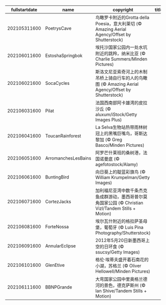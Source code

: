 |fullstartdate|name|copyright|title|image|
|--|--|--|--|--|
202105311600|PoetrysCave|鸟瞰罗卡附近的Grotta della Poesia，意大利莱切 (© Amazing Aerial Agency/Offset by Shutterstock)||![](/zh-CN/2021/06/202105311600PoetrysCave.jpg)|
202106011600|EstoshaSpringbok|埃托沙国家公园内一处水坑附近的跳羚，纳米比亚 (© Charlie Summers/Minden Pictures)||![](/zh-CN/2021/06/202106011600EstoshaSpringbok.jpg)|
202106021600|SocaCycles|斯洛文尼亚索奇河上的木制吊桥上骑自行车的人的鸟瞰图 (© Amazing Aerial Agency/Offset by Shutterstock)||![](/zh-CN/2021/06/202106021600SocaCycles.jpg)|
202106031600|Pilat|法国西南部阿卡雄湾的皮拉沙丘 (© aluxum/iStock/Getty Images Plus)||![](/zh-CN/2021/06/202106031600Pilat.jpg)|
202106041600|ToucanRainforest|La Selva生物站热带雨林树冠上的黑嘴巨嘴鸟，哥斯达黎加 (© Greg Basco/Minden Pictures)||![](/zh-CN/2021/06/202106041600ToucanRainforest.jpg)|
202106051600|ArromanchesLesBains|阿罗芒什莱班的桑树港，法国诺曼底 (© agefotostock/Alamy)||![](/zh-CN/2021/06/202106051600ArromanchesLesBains.jpg)|
202106061600|BuntingBird|向日葵上的靛蓝彩旗鸟 (© William Krumpelman/Getty Images)||![](/zh-CN/2021/06/202106061600BuntingBird.jpg)|
202106071600|CortezJacks|加利福尼亚湾中数千条杰克鱼成群游动，墨西哥普尔莫角国家公园 (© Christian Vizl/Tandem Stills + Motion)||![](/zh-CN/2021/06/202106071600CortezJacks.jpg)|
202106081600|ForteNossa|埃尔瓦什附近的格拉萨圣母堡，葡萄牙 (© Luis Pina Photography/Shutterstock)||![](/zh-CN/2021/06/202106081600ForteNossa.jpg)|
202106091600|AnnularEclipse|2012年5月20日新墨西哥上空的日环食 (© ssucsy/Getty Images)||![](/zh-CN/2021/06/202106091600AnnularEclipse.jpg)|
202106101600|GlenEtive|格伦·埃蒂夫盛开着石南花的小湖，苏格兰 (© Oliver Hellowell/Minden Pictures)||![](/zh-CN/2021/06/202106101600GlenEtive.jpg)|
202106111600|BBNPGrande|大弯国家公园中里奥格兰德河的景色，德克萨斯州 (© Ian Shive/Tandem Stills + Motion)||![](/zh-CN/2021/06/202106111600BBNPGrande.jpg)|
